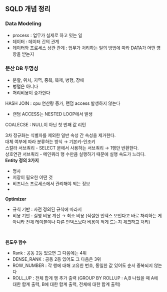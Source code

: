 ## SQLD 개념 정리

### Data Modeling
- process : 업무가 실제로 하고 잇는 일
- 데이터 : 데이터 간의 관계
- 데이터와 프로세스 상관 관계 : 업무가 처리하는 일의 방법에 따라 DATA가 어떤 영향을 받는지

### 분산 DB 투명성
- 분할, 위치, 지역, 중복, 복제, 병행, 장애
- 병렬은 아니다
- 처리비용이 증가한다

HASH JOIN : cpu 연산량 증가, 랜덤 access 발생하지 않는다
- 랜덤 ACCESS는 NESTED LOOP에서 발생
  
COALECSE : NULL이 아닌 첫 번째 값 리턴

3차 정규화는 식별자를 제외한 일반 속성 간 속성을 제거한다. <br>
대체 여부에 따라 분류하는 방식 → 기본키-인조키<br>
스칼라 서브쿼리 - SELECT 문에서 사용하는 서브쿼리 → 1행만 반환한다.<br>
상호연관 서브쿼리 - 메인쿼리 행 수만큼 실행하기 때문에 실행 속도가 느리다.<br> 
__Entity 정의 3가지__
- 명사
- 저장이 필요한 어떤 것
- 비즈니스 프로세스에서 관리해야 되는 정보<br>
- 
__Optimizer__
- 규칙 기반 : 사전 정의된 규칙에 따라서
- 비용 기반 : 실행 비용 계산 → 최소 비용 (적절한 인덱스 보인다고 바로 처리하는 게 아니라 전체 테이블이나 다른 인덱스보다 비용이 적게 드는지 체크하고 처리)
<br>

__윈도우 함수__
- Rank : 공동 2등 있으면 그 다음에는 4위
- DENSE_RANK : 공동 2등 있어도 그 다음은 3위
- ROW_NUMBER : 각 행에 대해 고유한 번호, 동일한 값 있어도 순서 중복되지 않는다
- ROLL_UP : 전체 합계 행 추가 출력 (GROUP BY ROLLUP : A,B 나눴을 때 A에 대한 합계 출력, B에 대한 합계 출력, 전체에 대한 합계 출력) 
<br>


